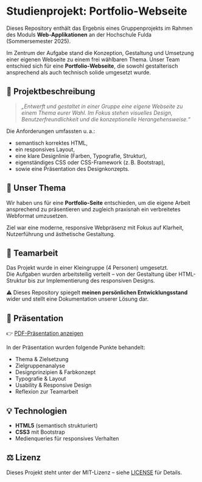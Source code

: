 # Studienprojekt: Portfolio-Webseite

Dieses Repository enthält das Ergebnis eines Gruppenprojekts im Rahmen des Moduls **Web-Applikationen** an der Hochschule Fulda (Sommersemester 2025).

Im Zentrum der Aufgabe stand die Konzeption, Gestaltung und Umsetzung einer eigenen Webseite zu einem frei wählbaren Thema. Unser Team entschied sich für eine **Portfolio-Webseite**, die sowohl gestalterisch ansprechend als auch technisch solide umgesetzt wurde.

## 📌 Projektbeschreibung

> *„Entwerft und gestaltet in einer Gruppe eine eigene Webseite zu einem Thema eurer Wahl. Im Fokus stehen visuelles Design, Benutzerfreundlichkeit und die konzeptionelle Herangehensweise.“*

Die Anforderungen umfassten u. a.:
- semantisch korrektes HTML,
- ein responsives Layout,
- eine klare Designlinie (Farben, Typografie, Struktur),
- eigenständiges CSS oder CSS-Framework (z. B. Bootstrap),
- sowie eine Präsentation des Designkonzepts.

## 🧠 Unser Thema

Wir haben uns für eine **Portfolio-Seite** entschieden, um die eigene Arbeit ansprechend zu präsentieren und zugleich praxisnah ein verbreitetes Webformat umzusetzen.

Ziel war eine moderne, responsive Webpräsenz mit Fokus auf Klarheit, Nutzerführung und ästhetische Gestaltung.

## 👥 Teamarbeit

Das Projekt wurde in einer Kleingruppe (4 Personen) umgesetzt.  
Die Aufgaben wurden arbeitsteilig verteilt – von der Gestaltung über HTML-Struktur bis zur Implementierung des responsiven Designs.

⚠️ Dieses Repository spiegelt **meinen persönlichen Entwicklungsstand** wider und stellt eine Dokumentation unserer Lösung dar.

## 📄 Präsentation

👉 [PDF-Präsentation anzeigen](./docs/presentation.pdf)

In der Präsentation wurden folgende Punkte behandelt:
- Thema & Zielsetzung
- Zielgruppenanalyse
- Designprinzipien & Farbkonzept
- Typografie & Layout
- Usability & Responsive Design
- Reflexion zur Teamarbeit

## 💡 Technologien

- **HTML5** (semantisch strukturiert)
- **CSS3** mit Bootstrap
- Medienqueries für responsives Verhalten

## ⚖️ Lizenz

Dieses Projekt steht unter der MIT-Lizenz – siehe [LICENSE](./LICENSE) für Details.
